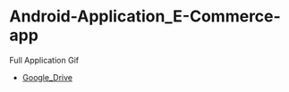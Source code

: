# Android-Application_E-Commerce-app
Full Application Gif
- [Google_Drive](https://drive.google.com/file/d/1k2R0_KR-4UT7BQ2j7F7856Az28DfJj7p/view?usp=sharing)
